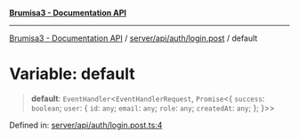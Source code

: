 [**Brumisa3 - Documentation API**](../../../../../README.md)

***

[Brumisa3 - Documentation API](../../../../../README.md) / [server/api/auth/login.post](../README.md) / default

# Variable: default

> **default**: `EventHandler`\<`EventHandlerRequest`, `Promise`\<\{ `success`: `boolean`; `user`: \{ `id`: `any`; `email`: `any`; `role`: `any`; `createdAt`: `any`; \}; \}\>\>

Defined in: [server/api/auth/login.post.ts:4](https://github.com/your-repo/brumisa3-nuxt4/blob/main/server/api/auth/login.post.ts#L4)
